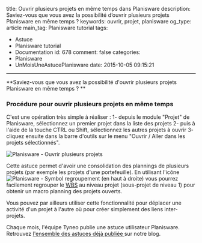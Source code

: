 title: Ouvrir plusieurs projets en même temps dans Planisware
description: Saviez-vous que vous avez la possibilité d’ouvrir plusieurs projets Planisware en même temps ? 
keywords: ouvrir, projet, planisware
og_type: article
main_tag: Planisware tutorial
tags:
  - Astuce
  - Planisware tutorial
  - Documentation
id: 678
comment: false
categories:
  - Planisware
  - UnMoisUneAstucePlanisware
date: 2015-10-05 09:15:21
---

**Saviez-vous que vous avez la possibilité d'ouvrir plusieurs projets Planisware en même temps ? **

<!-- more -->
### Procédure pour ouvrir plusieurs projets en même temps

C'est une opération très simple à réaliser :
1- depuis le module "Projet" de Planisware, sélectionnez un premier projet dans la liste des projets
2- puis à l'aide de la touche CTRL ou Shift, sélectionnez les autres projets à ouvrir
3- cliquez ensuite dans la barre d'outils sur le menu "Ouvrir / Aller dans les projets sélectionnés".

![Planisware - Ouvrir plusieurs projets](//blog/wp-content/uploads/2015/09/Ouvrir-plusieurs-projets.gif)</div>

Cette astuce permet d'avoir une consolidation des plannings de plusieurs projets (par exemple les projets d'une portefeuille). En utilisant l'icône ![Planisware - Symbol regroupement](//blog/wp-content/uploads/2015/09/Planisware-Symbol-regroupement.png) (en haut à droite) vous pourrez facilement regrouper le [WBS](https://fr.wikipedia.org/wiki/Work_Breakdown_Structure) au niveau projet (sous-projet de niveau 1) pour obtenir un macro planning des projets ouverts.

Vous pouvez par ailleurs utiliser cette fonctionnalité pour déplacer une activité d'un projet à l'autre où pour créer simplement des liens inter-projets.

Chaque mois, l'équipe Tyneo publie une astuce utilisateur Planisware. Retrouvez [l'ensemble des astuces déjà publiée ](https://tyneo.net/blog/categories/Astuce/)sur notre blog.